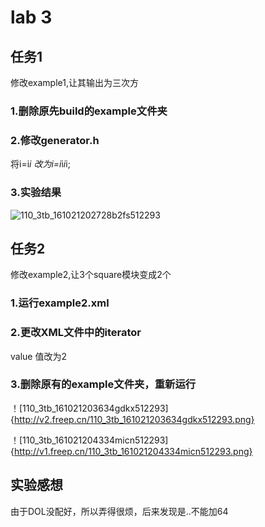 # lab 3

## 任务1

修改example1,让其输出为三次方

### 1.删除原先build的example文件夹

### 2.修改generator.h

将i=i*i 改为i=i*i*i*i;

### 3.实验结果

![110_3tb_161021202728b2fs512293](http://v2.freep.cn/110_3tb_161021202728b2fs512293.png)

## 任务2

修改example2,让3个square模块变成2个

### 1.运行example2.xml

### 2.更改XML文件中的iterator

value 值改为2

### 3.删除原有的example文件夹，重新运行

！[110_3tb_161021203634gdkx512293]{http://v2.freep.cn/110_3tb_161021203634gdkx512293.png}				

！[110_3tb_161021204334micn512293]{http://v1.freep.cn/110_3tb_161021204334micn512293.png}

## 实验感想

由于DOL没配好，所以弄得很烦，后来发现是..不能加64
​	
